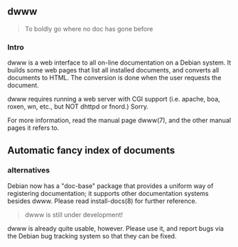 ## dwww

> To boldly go where no doc has gone before

### Intro
dwww is a web interface to all on-line documentation on a Debian system.  It builds some web pages that list all installed documents, and converts all documents to HTML. The conversion is done when the user requests the document. 

dwww requires running a web server with CGI support (i.e. apache, boa, roxen, wn, etc., but NOT dhttpd or fnord.) Sorry.

For more information, read the manual page dwww(7), and the other manual pages it refers to.

  Automatic fancy index of documents
--------------------------------------

### alternatives
Debian now has a "doc-base" package that provides a uniform way of registering documentation; it supports other documentation systems besides dwww. Please read install-docs(8) for further reference.

> dwww is still under development!

dwww is already quite usable, however.  Please use it, and report bugs via the Debian bug tracking system so that they can be fixed.
